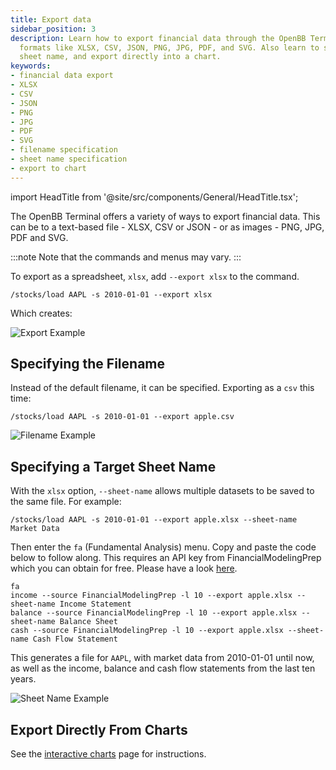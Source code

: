 ```yaml
---
title: Export data
sidebar_position: 3
description: Learn how to export financial data through the OpenBB Terminal in different
  formats like XLSX, CSV, JSON, PNG, JPG, PDF, and SVG. Also learn to specify filename,
  sheet name, and export directly into a chart.
keywords:
- financial data export
- XLSX
- CSV
- JSON
- PNG
- JPG
- PDF
- SVG
- filename specification
- sheet name specification
- export to chart
---
```


import HeadTitle from '@site/src/components/General/HeadTitle.tsx';

<HeadTitle title="Export data - Outputs - Usage | OpenBB Terminal Docs" />

The OpenBB Terminal offers a variety of ways to export financial data. This can be to a text-based file - XLSX, CSV or JSON -  or as images - PNG, JPG, PDF and SVG.

:::note
Note that the commands and menus may vary.
:::

To export as a spreadsheet, `xlsx`,  add `--export xlsx` to the  command.

```console
/stocks/load AAPL -s 2010-01-01 --export xlsx
```

Which creates:

![Export Example](https://user-images.githubusercontent.com/46355364/214817681-fd5324c3-003c-45eb-adf4-96d5b41a3c02.png)

## Specifying the Filename

Instead of the default filename, it can be specified. Exporting as a `csv` this time:

```console
/stocks/load AAPL -s 2010-01-01 --export apple.csv
```

![Filename Example](https://user-images.githubusercontent.com/46355364/214818131-597b3bd0-9c66-43f1-bf0e-2c0a703e2645.png)

## Specifying a Target Sheet Name

With the `xlsx` option, `--sheet-name`  allows multiple datasets to be saved to the same file. For example:

```console
/stocks/load AAPL -s 2010-01-01 --export apple.xlsx --sheet-name Market Data
```

Then enter the `fa` (Fundamental Analysis) menu.  Copy and paste the code below to follow along.  This requires an API key from FinancialModelingPrep which you can obtain for free. Please have a look [here](/terminal/usage/data/api-keys).

```console
fa
income --source FinancialModelingPrep -l 10 --export apple.xlsx --sheet-name Income Statement
balance --source FinancialModelingPrep -l 10 --export apple.xlsx --sheet-name Balance Sheet
cash --source FinancialModelingPrep -l 10 --export apple.xlsx --sheet-name Cash Flow Statement
```

This generates a file for `AAPL`, with market data from 2010-01-01 until now, as well as the  income, balance and cash flow statements from the last ten years.

![Sheet Name Example](https://user-images.githubusercontent.com/46355364/214824561-6eaf3a88-746a-4abc-91e1-420c9036c00d.png)

## Export Directly From Charts

See the [interactive charts](/terminal/usage/outputs/interactive-charts.md#export-tools) page for instructions.
